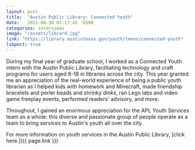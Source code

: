 ```yaml
---
layout: post
title:  "Austin Public Library: Connected Youth"
date:   2015-08-30 01:17:45 -0500
categories: interviews
image: "/assets/libcard.jpg"
link: "https://library.austintexas.gov/youth/teens/connected-youth"
libpost: true
---
```


During my final year of graduate school, I worked as a Connected Youth intern with the Austin Public Library, facilitating technology and craft programs for users aged 8-18 in libraries across the city. This year granted me an appreciation of the real-world experience of being a public youth librarian as I helped kids with homework and Minecraft, made friendship bracelets and perler beads and shrinky dinks, ran Lego labs and video game freeplay events, performed readers' advisory, and more. 

Throughout, I gained an enormous appreciation for the APL Youth Services team as a whole: this diverse and passionate group of people operate as a team to bring services to Austin's youth all over the city.

For more information on youth services in the Austin Public Library, [click here.]({{ page.link }})
